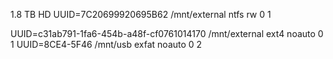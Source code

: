 1.8 TB HD
UUID=7C20699920695B62  /mnt/external    ntfs            rw 0 1

UUID=c31ab791-1fa6-454b-a48f-cf0761014170 /mnt/external ext4 noauto 0 1
UUID=8CE4-5F46 /mnt/usb exfat noauto 0 2
